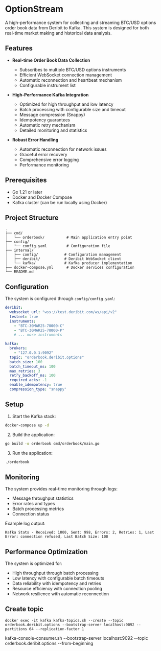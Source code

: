 # OptionStream

A high-performance system for collecting and streaming BTC/USD options order book data from Deribit to Kafka. This system is designed for both real-time market making and historical data analysis.

## Features

- **Real-time Order Book Data Collection**
  - Subscribes to multiple BTC/USD options instruments
  - Efficient WebSocket connection management
  - Automatic reconnection and heartbeat mechanism
  - Configurable instrument list

- **High-Performance Kafka Integration**
  - Optimized for high throughput and low latency
  - Batch processing with configurable size and timeout
  - Message compression (Snappy)
  - Idempotency guarantees
  - Automatic retry mechanism
  - Detailed monitoring and statistics

- **Robust Error Handling**
  - Automatic reconnection for network issues
  - Graceful error recovery
  - Comprehensive error logging
  - Performance monitoring

## Prerequisites

- Go 1.21 or later
- Docker and Docker Compose
- Kafka cluster (can be run locally using Docker)

## Project Structure

```
.
├── cmd/
│   └── orderbook/          # Main application entry point
├── config/
│   └── config.yaml         # Configuration file
├── internal/
│   ├── config/            # Configuration management
│   ├── deribit/           # Deribit WebSocket client
│   └── kafka/             # Kafka producer implementation
├── docker-compose.yml      # Docker services configuration
└── README.md
```

## Configuration

The system is configured through `config/config.yaml`:

```yaml
deribit:
  websocket_url: "wss://test.deribit.com/ws/api/v2"
  testnet: true
  instruments:
    - "BTC-30MAR25-70000-C"
    - "BTC-30MAR25-70000-P"
    # ... more instruments

kafka:
  brokers:
    - "127.0.0.1:9092"
  topic: "orderbook.deribit.options"
  batch_size: 100
  batch_timeout_ms: 100
  max_retries: 3
  retry_backoff_ms: 100
  required_acks: -1
  enable_idempotency: true
  compression_type: "snappy"
```

## Setup

1. Start the Kafka stack:
```bash
docker-compose up -d
```

2. Build the application:
```bash
go build -o orderbook cmd/orderbook/main.go
```

3. Run the application:
```bash
./orderbook
```

## Monitoring

The system provides real-time monitoring through logs:
- Message throughput statistics
- Error rates and types
- Batch processing metrics
- Connection status

Example log output:
```
Kafka Stats - Received: 1000, Sent: 998, Errors: 2, Retries: 1, Last Error: connection refused, Last Batch Size: 100
```

## Performance Optimization

The system is optimized for:
- High throughput through batch processing
- Low latency with configurable batch timeouts
- Data reliability with idempotency and retries
- Resource efficiency with connection pooling
- Network resilience with automatic reconnection

## Create topic
```
docker exec -it kafka kafka-topics.sh --create --topic orderbook.deribit.options --bootstrap-server localhost:9092 --partitions 64 --replication-factor 1
```


kafka-console-consumer.sh --bootstrap-server localhost:9092 --topic orderbook.deribit.options --from-beginning